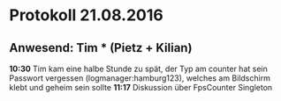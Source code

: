 # Protokoll 21.08.2016
## Anwesend: Tim * (Pietz + Kilian)

__10:30__ Tim kam eine halbe Stunde zu spät, der Typ am counter hat sein Passwort vergessen (logmanager:hamburg123), welches am Bildschirm klebt und geheim sein sollte
__11:17__ Diskussion über FpsCounter Singleton
